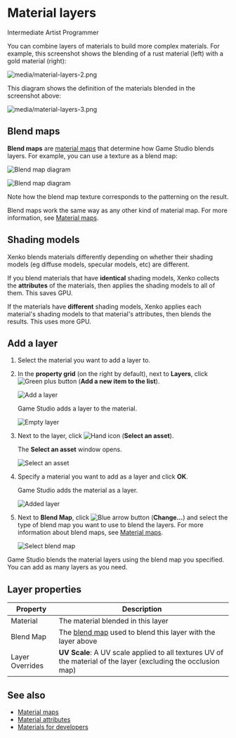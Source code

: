 # Material layers

<span class="label label-doc-level">Intermediate</span>
<span class="label label-doc-audience">Artist</span>
<span class="label label-doc-audience">Programmer</span>

You can combine layers of materials to build more complex materials. For example, this screenshot shows the blending of a rust material (left) with a gold material (right):

![media/material-layers-2.png](media/material-layers-2.png) 

This diagram shows the definition of the materials blended in the screenshot above:

![media/material-layers-3.png](media/material-layers-3.png)

## Blend maps

**Blend maps** are [material maps](material-maps.md) that determine how Game Studio blends layers. For example, you can use a texture as a blend map:

![Blend map diagram](media/blend-map-diagram.png)

![Blend map diagram](media/blend-map-diagram2.png)

Note how the blend map texture corresponds to the patterning on the result.

Blend maps work the same way as any other kind of material map. For more information, see [Material maps](material-maps.md).

## Shading models

Xenko blends materials differently depending on whether their shading models (eg diffuse models, specular models, etc) are different.

If you blend materials that have **identical** shading models, Xenko collects the **attributes** of the materials, then applies the shading models to all of them. This saves GPU.

If the materials have **different** shading models, Xenko applies each material's shading models to that material's attributes, then blends the results. This uses more GPU.

## Add a layer

1. Select the material you want to add a layer to.

2. In the **property grid** (on the right by default), next to **Layers**, click ![Green plus button](~/manual/game-studio/media/green-plus-icon.png) (**Add a new item to the list**).

    ![Add a layer](media/add-a-layer.png)

    Game Studio adds a layer to the material.

    ![Empty layer](media/empty-layer.png)

3. Next to the layer, click ![Hand icon](~/manual/game-studio/media/hand-icon.png) (**Select an asset**).

    The **Select an asset** window opens.

    ![Select an asset](media/material-asset-picker.png)

4. Specify a material you want to add as a layer and click **OK**.

    Game Studio adds the material as a layer.
    
    ![Added layer](media/added-layer.png)

5. Next to **Blend Map**, click ![Blue arrow button](~/manual/game-studio/media/blue-arrow-icon.png) (**Change...**) and select the type of blend map you want to use to blend the layers. For more information about blend maps, see [Material maps](material-maps.md).

    ![Select blend map](media/select-blend-map.png)

Game Studio blends the material layers using the blend map you specified. You can add as many layers as you need.

## Layer properties

| Property        | Description 
| --------------- | --------------- 
| Material        | The material blended in this layer
| Blend Map       | The [blend map](material-maps.md) used to blend this layer with the layer above
| Layer Overrides |  **UV Scale**: A UV scale applied to all textures UV of the material of the layer (excluding the occlusion map)

## See also

* [Material maps](material-maps.md)
* [Material attributes](material-attributes.md)
* [Materials for developers](materials-for-developers.md)